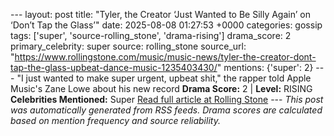 --- layout: post title: "Tyler, the Creator ‘Just Wanted to Be Silly Again’ on ‘Don’t Tap the Glass’" date: 2025-08-08 01:27:53 +0000 categories: gossip tags: ['super', 'source-rolling_stone', 'drama-rising'] drama_score: 2 primary_celebrity: super source: rolling_stone source_url: "https://www.rollingstone.com/music/music-news/tyler-the-creator-dont-tap-the-glass-upbeat-dance-music-1235403430/" mentions: {'super': 2} --- "I just wanted to make super urgent, upbeat shit," the rapper told Apple Music's Zane Lowe about his new record **Drama Score:** 2 | **Level:** RISING **Celebrities Mentioned:** Super [Read full article at Rolling Stone](https://www.rollingstone.com/music/music-news/tyler-the-creator-dont-tap-the-glass-upbeat-dance-music-1235403430/) --- *This post was automatically generated from RSS feeds. Drama scores are calculated based on mention frequency and source reliability.*